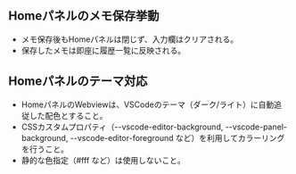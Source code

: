 ## Homeパネルのメモ保存挙動

- メモ保存後もHomeパネルは閉じず、入力欄はクリアされる。
- 保存したメモは即座に履歴一覧に反映される。

## Homeパネルのテーマ対応

- HomeパネルのWebviewは、VSCodeのテーマ（ダーク/ライト）に自動追従した配色とすること。
- CSSカスタムプロパティ（--vscode-editor-background, --vscode-panel-background, --vscode-editor-foreground など）を利用してカラーリングを行うこと。
- 静的な色指定（#fff など）は使用しないこと。
